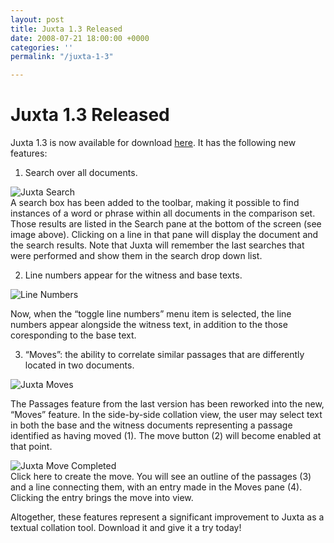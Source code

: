 ```yaml
---
layout: post
title: Juxta 1.3 Released
date: 2008-07-21 18:00:00 +0000
categories: ''
permalink: "/juxta-1-3"

---
```

# Juxta 1.3 Released

Juxta 1.3 is now available for download [here](http://dev-juxtasoftware.pantheonsite.io/?page_id=31). It has the following new features:

1. Search over all documents.

![Juxta Search](/wp-content/uploads/2008/07/juxtaSearch.v1.3.jpg)  
A search box has been added to the toolbar, making it possible to find instances of a word or phrase within all documents in the comparison set. Those results are listed in the Search pane at the bottom of the screen (see image above). Clicking on a line in that pane will display the document and the search results. Note that Juxta will remember the last searches that were performed and show them in the search drop down list.

2. Line numbers appear for the witness and base texts.

![Line Numbers](/wp-content/uploads/2008/07/JuxtaLines.jpg)

Now, when the “toggle line numbers” menu item is selected, the line numbers appear alongside the witness text, in addition to the those coresponding to the base text.

3. “Moves”: the ability to correlate similar passages that are differently located in two documents.

![Juxta Moves](/wp-content/uploads/2008/07/juxtaMove1.jpg)

The Passages feature from the last version has been reworked into the new, “Moves” feature. In the side-by-side collation view, the user may select text in both the base and the witness documents representing a passage identified as having moved (1). The move button (2) will become enabled at that point.

![Juxta Move Completed](/wp-content/uploads/2008/07/juxtaMove2.jpg)  
Click here to create the move. You will see an outline of the passages (3) and a line connecting them, with an entry made in the Moves pane (4). Clicking the entry brings the move into view.

Altogether, these features represent a significant improvement to Juxta as a textual collation tool. Download it and give it a try today!